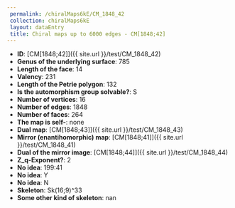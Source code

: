 ```yaml
--- 
 permalink: /chiralMaps6kE/CM_1848_42 
 collection: chiralMaps6kE
 layout: dataEntry
 title: Chiral maps up to 6000 edges - CM[1848;42]
---
```


- **ID**: [CM[1848;42]]({{ site.url }}/test/CM_1848_42)
- **Genus of the underlying surface**: 785
- **Length of the face**: 14
- **Valency**: 231
- **Length of the Petrie polygon**: 132
- **Is the automorphism group solvable?**: S
- **Number of vertices**: 16
- **Number of edges**: 1848
- **Number of faces**: 264
- **The map is self-**: none
- **Dual map**: [CM[1848;43]]({{ site.url }}/test/CM_1848_43)
- **Mirror (enantihomorphic) map**: [CM[1848;41]]({{ site.url }}/test/CM_1848_41)
- **Dual of the mirror image**: [CM[1848;44]]({{ site.url }}/test/CM_1848_44)
- **Z_q-Exponent?**: 2
- **No idea**:  199:41
- **No idea**: Y
- **No idea**: N
- **Skeleton**: Sk(16;9)^33
- **Some other kind of skeleton**: nan
